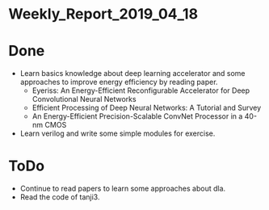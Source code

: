 Weekly_Report_2019_04_18
====

# Done

+ Learn basics knowledge about deep learning accelerator and some approaches to improve energy efficiency by reading paper.
  - Eyeriss: An Energy-Efficient Reconfigurable Accelerator for Deep Convolutional Neural Networks
  - Efficient Processing of Deep Neural Networks: A Tutorial and Survey
  - An Energy-Efficient Precision-Scalable ConvNet Processor in a 40-nm CMOS
+ Learn verilog and write some simple modules for exercise.

# ToDo

+ Continue to read papers to learn some approaches about dla.
+ Read the code of tanji3.
